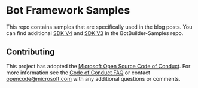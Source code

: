 # Bot Framework Samples
This repo contains samples that are specifically used in the blog posts. You can find additional [SDK V4](https://github.com/Microsoft/BotBuilder-Samples/tree/master/samples) and [SDK V3](https://github.com/Microsoft/BotBuilder-Samples/tree/v3-sdk-samples) in the BotBuilder-Samples repo.

## Contributing

This project has adopted the [Microsoft Open Source Code of Conduct](https://opensource.microsoft.com/codeofconduct/). For more information see the [Code of Conduct FAQ](https://opensource.microsoft.com/codeofconduct/faq/) or contact [opencode@microsoft.com](mailto:opencode@microsoft.com) with any additional questions or comments.
